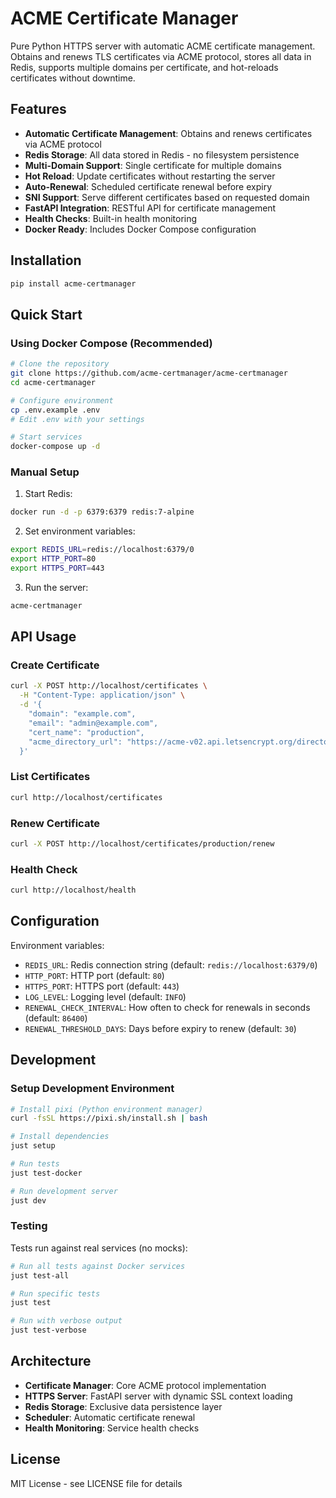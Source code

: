 # ACME Certificate Manager

Pure Python HTTPS server with automatic ACME certificate management. Obtains and renews TLS certificates via ACME protocol, stores all data in Redis, supports multiple domains per certificate, and hot-reloads certificates without downtime.

## Features

- **Automatic Certificate Management**: Obtains and renews certificates via ACME protocol
- **Redis Storage**: All data stored in Redis - no filesystem persistence
- **Multi-Domain Support**: Single certificate for multiple domains
- **Hot Reload**: Update certificates without restarting the server
- **Auto-Renewal**: Scheduled certificate renewal before expiry
- **SNI Support**: Serve different certificates based on requested domain
- **FastAPI Integration**: RESTful API for certificate management
- **Health Checks**: Built-in health monitoring
- **Docker Ready**: Includes Docker Compose configuration

## Installation

```bash
pip install acme-certmanager
```

## Quick Start

### Using Docker Compose (Recommended)

```bash
# Clone the repository
git clone https://github.com/acme-certmanager/acme-certmanager
cd acme-certmanager

# Configure environment
cp .env.example .env
# Edit .env with your settings

# Start services
docker-compose up -d
```

### Manual Setup

1. Start Redis:
```bash
docker run -d -p 6379:6379 redis:7-alpine
```

2. Set environment variables:
```bash
export REDIS_URL=redis://localhost:6379/0
export HTTP_PORT=80
export HTTPS_PORT=443
```

3. Run the server:
```bash
acme-certmanager
```

## API Usage

### Create Certificate

```bash
curl -X POST http://localhost/certificates \
  -H "Content-Type: application/json" \
  -d '{
    "domain": "example.com",
    "email": "admin@example.com",
    "cert_name": "production",
    "acme_directory_url": "https://acme-v02.api.letsencrypt.org/directory"
  }'
```

### List Certificates

```bash
curl http://localhost/certificates
```

### Renew Certificate

```bash
curl -X POST http://localhost/certificates/production/renew
```

### Health Check

```bash
curl http://localhost/health
```

## Configuration

Environment variables:

- `REDIS_URL`: Redis connection string (default: `redis://localhost:6379/0`)
- `HTTP_PORT`: HTTP port (default: `80`)
- `HTTPS_PORT`: HTTPS port (default: `443`)
- `LOG_LEVEL`: Logging level (default: `INFO`)
- `RENEWAL_CHECK_INTERVAL`: How often to check for renewals in seconds (default: `86400`)
- `RENEWAL_THRESHOLD_DAYS`: Days before expiry to renew (default: `30`)

## Development

### Setup Development Environment

```bash
# Install pixi (Python environment manager)
curl -fsSL https://pixi.sh/install.sh | bash

# Install dependencies
just setup

# Run tests
just test-docker

# Run development server
just dev
```

### Testing

Tests run against real services (no mocks):

```bash
# Run all tests against Docker services
just test-all

# Run specific tests
just test

# Run with verbose output
just test-verbose
```

## Architecture

- **Certificate Manager**: Core ACME protocol implementation
- **HTTPS Server**: FastAPI server with dynamic SSL context loading  
- **Redis Storage**: Exclusive data persistence layer
- **Scheduler**: Automatic certificate renewal
- **Health Monitoring**: Service health checks

## License

MIT License - see LICENSE file for details 
